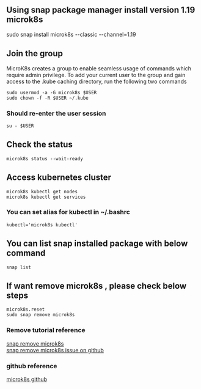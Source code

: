 ## Using snap package manager install version 1.19 microk8s
sudo snap install microk8s --classic --channel=1.19

## Join the group
MicroK8s creates a group to enable seamless usage of commands which require admin privilege. To add your current user to the group and gain access to the .kube caching directory, run the following two commands
```
sudo usermod -a -G microk8s $USER
sudo chown -f -R $USER ~/.kube
```
### Should re-enter the user session
```
su - $USER
```

## Check the status
```
microk8s status --wait-ready
```

## Access kubernetes cluster
```
microk8s kubectl get nodes
microk8s kubectl get services
```
### You can set alias for kubectl in ~/.bashrc
```
kubectl='microk8s kubectl'
```

## You can list snap installed package with below command
```
snap list
```
## If want remove microk8s , please check below steps
```
microk8s.reset
sudo snap remove microk8s
```
### Remove tutorial reference
[snap remove microk8s](https://codefresh.io/kubernetes-tutorial/local-kubernetes-linux-minikube-vs-microk8s/)   
[snap remove microk8s issue on github](https://github.com/ubuntu/microk8s/issues/58)

### github reference
[microk8s github](https://github.com/ubuntu/microk8s)
